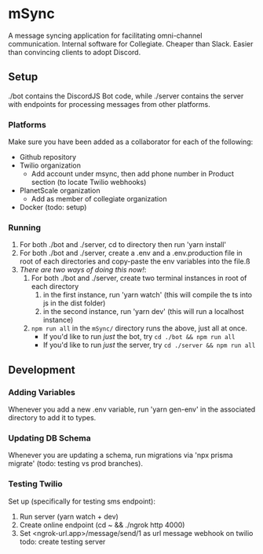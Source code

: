 # mSync
A message syncing application for facilitating omni-channel communication. Internal software for Collegiate. Cheaper than Slack. Easier than convincing clients to adopt Discord.

## Setup
./bot contains the DiscordJS Bot code, while ./server contains the server with endpoints for processing messages from other platforms.

### Platforms
Make sure you have been added as a collaborator for each of the following:
- Github repository
- Twilio organization
    - Add account under msync, then add phone number in Product section (to locate Twilio webhooks)
- PlanetScale organization
    - Add as member of collegiate organization
- Docker (todo: setup)

### Running
1. For both ./bot and ./server, cd to directory then run 'yarn install'
2. For both ./bot and ./server, create a .env and a .env.production file in root of each directories and copy-paste the env variables into the file.ß
3. *There are two ways of doing this now!*:
   1. For both ./bot and ./server, create two terminal instances in root of each directory
      1. in the first instance, run 'yarn watch' (this will compile the ts into js in the dist folder)
      2. in the second instance, run 'yarn dev' (this will run a localhost instance)
   2. `npm run all` in the `mSync/` directory runs the above, just all at once.
      - If you'd like to run *just* the bot, try `cd ./bot && npm run all`
      - If you'd like to run *just* the server, try `cd ./server && npm run all`

## Development

### Adding Variables
Whenever you add a new .env variable, run 'yarn gen-env' in the associated directory to add it to types.

### Updating DB Schema
Whenever you are updating a schema, run migrations via 'npx prisma migrate' (todo: testing vs prod branches).

### Testing Twilio
Set up (specifically for testing sms endpoint):
1. Run server (yarn watch + dev)
2. Create online endpoint (cd ~ && ./ngrok http 4000)
3. Set <ngrok-url.app>/message/send/1 as url message webhook on twilio
todo: create testing server
